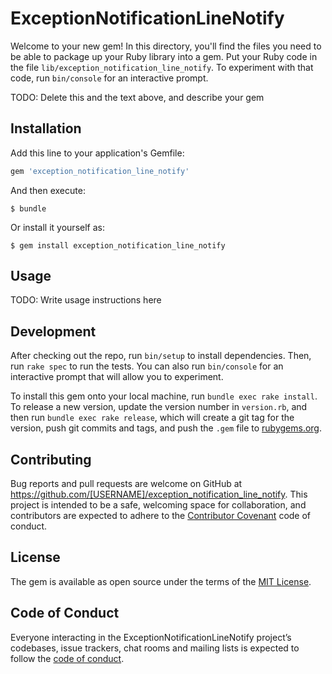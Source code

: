 # ExceptionNotificationLineNotify

Welcome to your new gem! In this directory, you'll find the files you need to be able to package up your Ruby library into a gem. Put your Ruby code in the file `lib/exception_notification_line_notify`. To experiment with that code, run `bin/console` for an interactive prompt.

TODO: Delete this and the text above, and describe your gem

## Installation

Add this line to your application's Gemfile:

```ruby
gem 'exception_notification_line_notify'
```

And then execute:

    $ bundle

Or install it yourself as:

    $ gem install exception_notification_line_notify

## Usage

TODO: Write usage instructions here

## Development

After checking out the repo, run `bin/setup` to install dependencies. Then, run `rake spec` to run the tests. You can also run `bin/console` for an interactive prompt that will allow you to experiment.

To install this gem onto your local machine, run `bundle exec rake install`. To release a new version, update the version number in `version.rb`, and then run `bundle exec rake release`, which will create a git tag for the version, push git commits and tags, and push the `.gem` file to [rubygems.org](https://rubygems.org).

## Contributing

Bug reports and pull requests are welcome on GitHub at https://github.com/[USERNAME]/exception_notification_line_notify. This project is intended to be a safe, welcoming space for collaboration, and contributors are expected to adhere to the [Contributor Covenant](http://contributor-covenant.org) code of conduct.

## License

The gem is available as open source under the terms of the [MIT License](https://opensource.org/licenses/MIT).

## Code of Conduct

Everyone interacting in the ExceptionNotificationLineNotify project’s codebases, issue trackers, chat rooms and mailing lists is expected to follow the [code of conduct](https://github.com/[USERNAME]/exception_notification_line_notify/blob/master/CODE_OF_CONDUCT.md).
